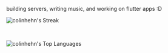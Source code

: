 building servers, writing music, and working on flutter apps :D

![colinhehn's Streak](https://github-readme-streak-stats.herokuapp.com/?user=colinhehn&theme=ambient_gradient&hide_border=false)

<br>

![colinhehn's Top Languages](https://github-readme-stats.vercel.app/api/top-langs/?username=colinhehn&theme=ambient_gradient&show_icons=true&hide_border=false&layout=compact)
